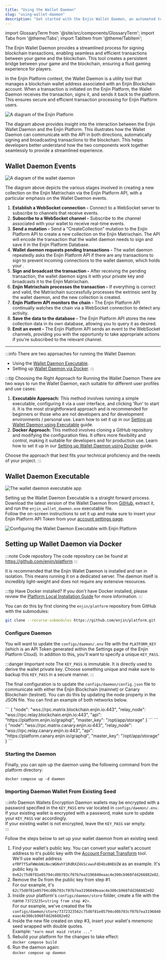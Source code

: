 ```yaml
---
title: "Using the Wallet Daemon"
slug: "using-wallet-daemon"
description: "Get started with the Enjin Wallet Daemon, an automated tool for managing blockchain transactions and assets securely and efficiently."
---
```


import GlossaryTerm from '@site/src/components/GlossaryTerm';
import Tabs from '@theme/Tabs';
import TabItem from '@theme/TabItem';

The Enjin Wallet Daemon provides a streamlined process for signing blockchain transactions, enabling seamless and efficient transactions between your game and the blockchain. This tool creates a persistent bridge between your game and the blockchain, ensuring a fluid gaming experience for players.

In the Enjin Platform context, the Wallet Daemon is a utility tool that manages a blockchain wallet address associated with an Enjin Blockchain account. When a transaction is initiated on the Enjin Platform, the Wallet Daemon receives the transaction, signs it, and sends it back to the platform. This ensures secure and efficient transaction processing for Enjin Platform users.

![A diagram of the Enjin Platform ](/img/getting-started/enjin-platform-diagram.png)

The diagram above provides insight into the interaction between the Enjin Wallet Daemon and the Enjin Platform. This illustrates how the Wallet Daemon can communicate with the API in both directions, automatically signing and broadcasting transactions to the blockchain. This helps developers better understand how the two components work together seamlessly to provide a streamlined experience.

## Wallet Daemon Events

![A diagram of the wallet daemon](/img/getting-started/wallet-daemon-diagram.png)

The diagram above depicts the various stages involved in creating a new collection on the Enjin Matrixchain via the Enjin Platform API, with a particular emphasis on the Wallet Daemon events.

1. **Establish a WebSocket connection -** Connect to a WebSocket server to subscribe to channels that receive events.
2. **Subscribe to a WebSocket channel -** Subscribe to the channel associated with your wallet to receive real-time events.
3. **Send a mutation -** Send a "CreateCollection" mutation to the Enjin Platform API to create a new collection on the Enjin Matrixchain. The API will encode the transaction that the wallet daemon needs to sign and save it in the Enjin Platform Database.
4. **Wallet daemon requests pending transactions -** The wallet daemon repeatedly asks the Enjin Platform API if there are any transactions to sign to prevent incoming connections to the wallet daemon, which holds your <GlossaryTerm id="private_key" />.
5. **Sign and broadcast the transaction -** After receiving the pending transaction, the wallet daemon signs it with your private key and broadcasts it to the Enjin Matrixchain.
6. **Enjin Matrixchain processes the transaction -** If everything is correct and valid, the Matrixchain successfully processes the extrinsic sent by the wallet daemon, and the new collection is created.
7. **Enjin Platform API monitors the chain -** The Enjin Platform API continually watches the chain via a WebSocket connection to detect any activity.
8. **Save the data to the database -** The Enjin Platform API stores the new collection data in its own database, allowing you to query it as desired.
9. **Emit an event -** The Enjin Platform API sends an event to the WebSocket channels, providing you with the opportunity to take appropriate actions if you're subscribed to the relevant channel.

***

:::info There are two approaches for running the Wallet Daemon:
- Using the [Wallet Daemon Executable](#wallet-daemon-executable).
- Setting up [Wallet Daemon via Docker](#setting-up-wallet-daemon-via-docker).
:::

:::tip Choosing the Right Approach for Running the Wallet Daemon
There are two ways to run the Wallet Daemon, each suitable for different user profiles and use cases:
1. **Executable Approach:** This method involves running a simple executable, configuring it via a user interface, and clicking 'Run' to start it. It is the most straightforward approach and is recommended for beginners or those who are not developers and for development environments / personal use. Learn how to set it up in our [Setting up Wallet Daemon using Executable](#wallet-daemon-executable) guide.  
2. **Docker Approach:** This method involves cloning a GitHub repository and modifying the configuration files. It offers more flexibility and control, making it suitable for developers and for production use. Learn how to set it up in our [Setting up Wallet Daemon using Docker](#setting-up-wallet-daemon-via-docker) guide.

Choose the approach that best fits your technical proficiency and the needs of your project.
:::

## Wallet Daemon Executable

![The wallet daemon executable app](/img/getting-started/wallet-daemon-executable-welcome.png)

Setting up the Wallet Daemon Executable is a straight forward process.  
Download the latest version of the Wallet Daemon from [GitHub](https://github.com/enjin/wallet-daemon-ui/releases), extract it, and run the `enjin_wallet_daemon.exe` executable file.  
Follow the on-screen instructions to set it up and make sure to insert your Enjin Platform API Token from your [account settings page](https://platform.canary.enjin.io/settings).

![Configuring the Wallet Daemon Executable with Enjin Platform](/img/getting-started/daemon-exec-overview.gif)

## Setting up Wallet Daemon via Docker

:::note Code repository
The code repository can be found at https://github.com/enjin/platform
:::

It is recommended that the Enjin Wallet Daemon is installed and ran in isolation. This means running it on a dedicated server. The daemon itself is incredibly light-weight and does not require any extensive resources.

:::tip Have Docker installed?
If you don't have Docker installed, please review the [Platform Local Installation Guide](/05-enjin-platform/01-self-hosting/02-local-installation.md) for more information.
:::

You can do this by first cloning the `enjin/platform` repository from GitHub with the submodules:

```bash
git clone --recurse-submodules https://github.com/enjin/platform.git
```

### Configure Daemon

You will want to update the `configs/daemon/.env` file with the `PLATFORM_KEY` (which is an API Token generated within the Settings page of the Enjin Platform Cloud). In addition to this, you'll want to specify a unique `KEY_PASS`.

:::danger Important note
The `KEY_PASS` is immutable. It is directly used to derive the wallet private key. Choose something unique and make sure to backup this `KEY_PASS` in a secure manner.
:::

The final configuration is to update the `configs/daemon/config.json` file to communicate with either the Enjin Blockchain (mainnet) or Canary Blockchain (testnet). You can do this by updating the node property in the JSON file. You can find an example of both networks below.

<Tabs>
  <TabItem value="mainnet" label="Enjin Blockchain">
```
{  
  "node": "wss://rpc.matrix.blockchain.enjin.io:443",  
  "relay_node": "wss://rpc.relay.blockchain.enjin.io:443",  
  "api": "https://platform.enjin.io/graphql",  
  "master_key": "/opt/app/storage"  
}
```
  </TabItem>
  <TabItem value="canary" label="Canary Blockchain">
```
{  
  "node": "wss://rpc.matrix.canary.enjin.io:443",  
  "relay_node": "wss://rpc.relay.canary.enjin.io:443",  
  "api": "https://platform.canary.enjin.io/graphql",  
  "master_key": "/opt/app/storage"  
}
```
  </TabItem>
</Tabs>

### Starting the Daemon

Finally, you can spin up the daemon using the following command from the platform directory:

`docker compose up -d daemon`

### Importing Daemon Wallet From Existing Seed

:::info Daemon Wallets Encryption
Daemon wallets may be encrypted with a password specified in the `KEY_PASS` env var located in `configs/daemon/.env`.  
If your existing wallet is encrypted with a password, make sure to update your `KEY_PASS` var accordingly.  
If your existing wallet is not encrypted, leave the `KEY_PASS` var empty.  
:::

Follow the steps below to set up your wallet daemon from an existing seed:

1. Find your wallet's public key. You can convert your wallet's account address to it's public key with the [Account Format Transform](https://matrix.subscan.io/tools/format_transform) tool.  
   We'll use wallet address `efRP7f5aFWWobNiNxcWGNxhY1RdRXZ4kScvwuFdD4bsBHEUZW` as an example. It's public key is `0x62c75d8f81e05794cd0b703cf07b7ea3196840eaac4e300cb968fdd266882e02`.
2. Remove the 0x from the public key from step #1.  
   For our example, it's `62c75d8f81e05794cd0b703cf07b7ea3196840eaac4e300cb968fdd266882e02`
3. Inside your platform's `configs/daemon/store` folder, create a file with the name `73723235<string from step #2>`.  
   For our example, we've created the file `configs/daemon/store/7372323562c75d8f81e05794cd0b703cf07b7ea3196840eaac4e300cb968fdd266882e02`
4. Inside the new file created on step #3, insert your wallet's mnemonic seed wrapped with double quotes.  
   Example: `"earn meat maid rotate ..."`
5. Rebuild your platform for the changes to take effect:  
   `docker compose build`
6. Run the daemon again:  
   `docker compose up daemon`
